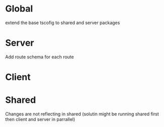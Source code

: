 # Global
extend the base tscofig to shared and server packages


# Server
Add route schema for each route


# Client



# Shared
Changes are not reflecting in shared (solutin might be running shared first then client and server in parrallel)

